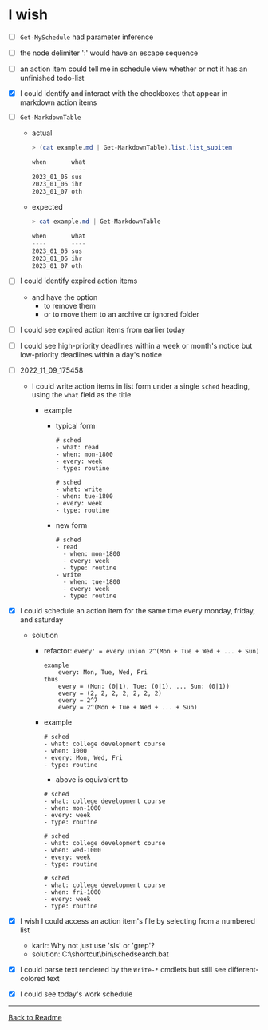 # I wish

- [ ] ``Get-MySchedule`` had parameter inference

- [ ] the node delimiter ':' would have an escape sequence

- [ ] an action item could tell me in schedule view whether or not it has an unfinished todo-list

- [x] I could identify and interact with the checkboxes that appear in markdown action items

- [ ] ``Get-MarkdownTable``
  
  - actual
    
    ```powershell
    > (cat example.md | Get-MarkdownTable).list.list_subitem
    
    when       what
    ----       ----
    2023_01_05 sus
    2023_01_06 ihr
    2023_01_07 oth
    ```
  
  - expected
    
    ```powershell
    > cat example.md | Get-MarkdownTable
    
    when       what
    ----       ----
    2023_01_05 sus
    2023_01_06 ihr
    2023_01_07 oth
    ```

- [ ] I could identify expired action items
  
  - and have the option
    - to remove them
    - or to move them to an archive or ignored folder

- [ ] I could see expired action items from earlier today

- [ ] I could see high-priority deadlines within a week or month's notice but low-priority deadlines within a day's notice

- [ ] 2022_11_09_175458
  
  - I could write action items in list form under a single ``sched`` heading, using the ``what`` field as the title
    
    - example
      
      - typical form
        
        ```
        # sched
        - what: read
        - when: mon-1800
        - every: week
        - type: routine
        
        # sched
        - what: write
        - when: tue-1800
        - every: week
        - type: routine
        ```
      
      - new form
        
        ```
        # sched
        - read
          - when: mon-1800
          - every: week
          - type: routine
        - write
          - when: tue-1800
          - every: week
          - type: routine
        ```

- [x] I could schedule an action item for the same time every monday, friday, and saturday
  
  - solution
    
    - refactor: ``every' = every union 2^(Mon + Tue + Wed + ... + Sun)``
      
      ```
      example
          every: Mon, Tue, Wed, Fri
      thus
          every = (Mon: (0|1), Tue: (0|1), ... Sun: (0|1))
          every = (2, 2, 2, 2, 2, 2, 2)
          every = 2^7
          every = 2^(Mon + Tue + Wed + ... + Sun)
      ```
    
    - example
      
      ```
      # sched
      - what: college development course
      - when: 1000
      - every: Mon, Wed, Fri
      - type: routine
      ```
      
      - above is equivalent to
      
      ```
      # sched
      - what: college development course
      - when: mon-1000
      - every: week
      - type: routine
      
      # sched
      - what: college development course
      - when: wed-1000
      - every: week
      - type: routine
      
      # sched
      - what: college development course
      - when: fri-1000
      - every: week
      - type: routine
      ```

- [x] I wish I could access an action item's file by selecting from a numbered list
  
  - karlr: Why not just use 'sls' or 'grep'?
  - solution: C:\shortcut\bin\schedsearch.bat

- [x] I could parse text rendered by the ``Write-*`` cmdlets but still see different-colored text

- [x] I could see today's work schedule

---

[Back to Readme](../readme.md)
